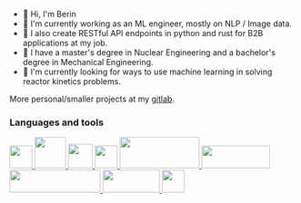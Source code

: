 - 👋 Hi, I'm Berin
- 🌱 I'm currently working as an ML engineer, mostly on NLP / Image data.
- 🌲 I also create RESTful API endpoints in python and rust for B2B applications at my job.
- 📖 I have a master's degree in Nuclear Engineering and a bachelor's degree in Mechanical Engineering.
- 🔭 I'm currently looking for ways to use machine learning in solving reactor kinetics problems.

More personal/smaller projects at my [gitlab](https://gitlab.com/berinaniesh).

### Languages and tools

<p align='left'>
<a href="https://python.org" target='_blank'><img src="https://s3.dualstack.us-east-2.amazonaws.com/pythondotorg-assets/media/files/python-logo-only.svg" width="40" height="40"/>
<a href="https://rust-lang.org/" target="_blank"><img src="https://www.rust-lang.org/logos/rust-logo-blk.svg" width=55 height=55>
<a href="https://en.wikipedia.org/wiki/C%2B%2B" target="_blank"><img src="https://upload.wikimedia.org/wikipedia/commons/1/18/ISO_C%2B%2B_Logo.svg" width=43 height=43>
<a href="https://tensorflow.org" target="_blank"><img src="https://upload.wikimedia.org/wikipedia/commons/2/2d/Tensorflow_logo.svg" width=40 height=40/>
<a href="https://fastapi.tiangolo.com" target="_blank"><img src="https://fastapi.tiangolo.com/img/logo-margin/logo-teal.png" width=140 height=55/>
<a href="https://docker.com" target="_blank"><img src="https://www.docker.com/wp-content/uploads/2022/03/horizontal-logo-monochromatic-white.png" width=120 height=40/>
<a href="https://openmc.org/" target="_blank"><img src="https://docs.openmc.org/en/stable/_static/openmc_logo.png" width=160 height=40>
<a href="https://latex-project.org/" target="_blank"><img src="https://upload.wikimedia.org/wikipedia/commons/9/92/LaTeX_logo.svg" width=100 height=40> 
<a href="https://neovim.io" target="_blank"><img src="https://upload.wikimedia.org/wikipedia/commons/3/3a/Neovim-mark.svg" width=40 height=40> </p>
